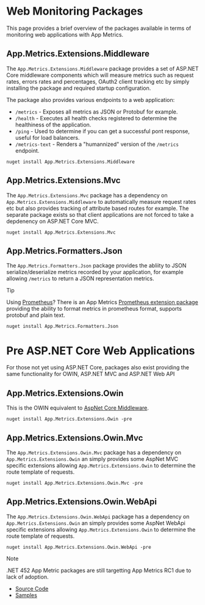 # Web Monitoring Packages

This page provides a brief overview of the packages available in terms of monitoring web applications with App Metrics.

## App.Metrics.Extensions.Middleware

The `App.Metrics.Extensions.Middleware` package provides a set of ASP.NET Core middleware components which will measure metrics such as request rates, errors rates and percentages, OAuth2 client tracking etc by simply installing the package and required startup configuration.

The package also provides various endpoints to a web application:

- `/metrics` - Exposes all metrics as JSON or Protobuf for example.
- `/health` - Executes all health checks registered to determine the healthiness of the application. 
- `/ping` - Used to determine if you can get a successful pont response, useful for load balancers.
- `/metrics-text` - Renders a "humannized" version of the `/metrics` endpoint.


```console
nuget install App.Metrics.Extensions.Middleware
   ```

## App.Metrics.Extensions.Mvc

The `App.Metrics.Extensions.Mvc` package has a dependency on `App.Metrics.Extensions.Middleware` to automatically measure request rates etc but also provides tracking of attribute based routes for example. The separate package exists so that client applications are not forced to take a depdenency on ASP.NET Core MVC.
    
```console
nuget install App.Metrics.Extensions.Mvc
   ```       

## App.Metrics.Formatters.Json

The `App.Metrics.Formatters.Json` package provides the abliity to JSON serialize/deserialize metrics recorded by your application, for example allowing `/metrics` to return a JSON representation metrics.

> [!TIP]
> Using [Prometheus](https://prometheus.io/)? There is an App Metrics [Prometheus extension package](https://www.nuget.org/packages/App.Metrics.Formatters.Prometheus) providing the ability to format metrics in prometheus format, supports protobuf and plain text.

```console
nuget install App.Metrics.Formatters.Json
   ```      

# Pre ASP.NET Core Web Applications

For those not yet using ASP.NET Core, packages also exist providing the same functionality for OWIN, ASP.NET MVC and ASP.NET Web API

## App.Metrics.Extensions.Owin

This is the OWIN equivalent to [AspNet Core Middleware](https://www.nuget.org/packages/App.Metrics.Extensions.Middleware/).
    
```console
nuget install App.Metrics.Extensions.Owin -pre
   ```       

## App.Metrics.Extensions.Owin.Mvc

The `App.Metrics.Extensions.Owin.Mvc` package has a dependency on `App.Metrics.Extensions.Owin` an simply provides some AspNet MVC specific extensions allowing `App.Metrics.Extensions.Owin` to determine the route template of requests.
    
```console
nuget install App.Metrics.Extensions.Owin.Mvc -pre
   ```       

## App.Metrics.Extensions.Owin.WebApi

The `App.Metrics.Extensions.Owin.WebApi` package has a dependency on `App.Metrics.Extensions.Owin` an simply provides some AspNet WebApi specific extensions allowing `App.Metrics.Extensions.Owin` to determine the route template of requests.
    
```console
nuget install App.Metrics.Extensions.Owin.WebApi -pre
   ```     

> [!NOTE]
> .NET 452 App Metric packages are still targetting App Metrics RC1 due to lack of adoption.

- [Source Code](https://github.com/alhardy/AppMetrics.Owin)
- [Samples](https://github.com/alhardy/AppMetrics.Samples/blob/master/AppMetrics.Samples.NET452.sln)
